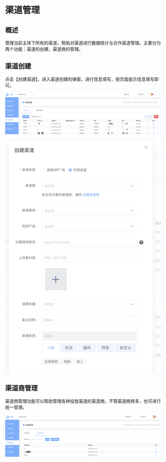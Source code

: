 # 渠道管理

## 概述

管理当前主体下所有的渠道，帮助对渠道进行数据统计与合作渠道管理。主要分为两个功能：渠道的创建，渠道商的管理。

## 渠道创建

点击【创建渠道】，进入渠道创建的弹窗，进行信息填写，按页面提示信息填写即可。

![](../../.gitbook/assets/image%20%2883%29.png)

![](../../.gitbook/assets/image%20%28100%29.png)

## 渠道商管理

渠道商管理功能可以帮助管理各种投放渠道的渠道商，不管渠道商再多，也可进行统一管理。

![](../../.gitbook/assets/image%20%28136%29.png)

